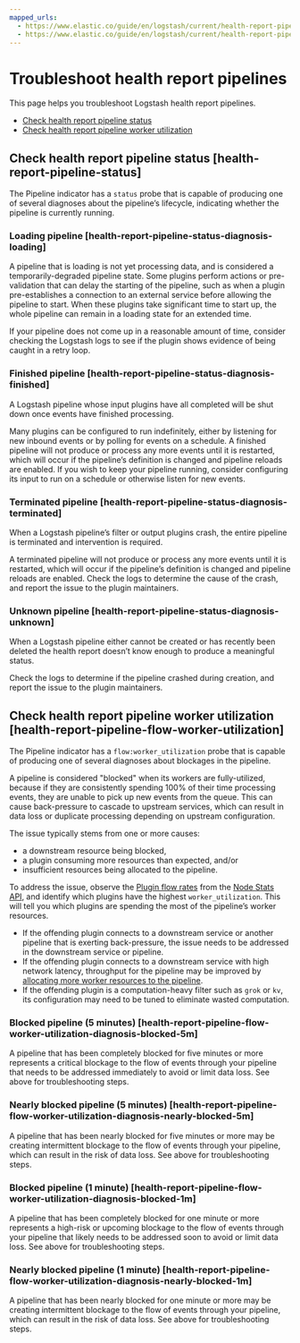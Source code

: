 ```yaml
---
mapped_urls:
  - https://www.elastic.co/guide/en/logstash/current/health-report-pipeline-status.html
  - https://www.elastic.co/guide/en/logstash/current/health-report-pipeline-flow-worker-utilization.html
---
```


# Troubleshoot health report pipelines

This page helps you troubleshoot Logstash health report pipelines.

* [Check health report pipeline status](#health-report-pipeline-status)
* [Check health report pipeline worker utilization ](health-report-pipeline-flow-worker-utilization)

## Check health report pipeline status [health-report-pipeline-status]

The Pipeline indicator has a `status` probe that is capable of producing one of several diagnoses about the pipeline’s lifecycle, indicating whether the pipeline is currently running.

### Loading pipeline [health-report-pipeline-status-diagnosis-loading]

A pipeline that is loading is not yet processing data, and is considered a temporarily-degraded pipeline state. Some plugins perform actions or pre-validation that can delay the starting of the pipeline, such as when a plugin pre-establishes a connection to an external service before allowing the pipeline to start. When these plugins take significant time to start up, the whole pipeline can remain in a loading state for an extended time.

If your pipeline does not come up in a reasonable amount of time, consider checking the Logstash logs to see if the plugin shows evidence of being caught in a retry loop.


### Finished pipeline [health-report-pipeline-status-diagnosis-finished]

A Logstash pipeline whose input plugins have all completed will be shut down once events have finished processing.

Many plugins can be configured to run indefinitely, either by listening for new inbound events or by polling for events on a schedule. A finished pipeline will not produce or process any more events until it is restarted, which will occur if the pipeline’s definition is changed and pipeline reloads are enabled. If you wish to keep your pipeline running, consider configuring its input to run on a schedule or otherwise listen for new events.


### Terminated pipeline [health-report-pipeline-status-diagnosis-terminated]

When a Logstash pipeline’s filter or output plugins crash, the entire pipeline is terminated and intervention is required.

A terminated pipeline will not produce or process any more events until it is restarted, which will occur if the pipeline’s definition is changed and pipeline reloads are enabled. Check the logs to determine the cause of the crash, and report the issue to the plugin maintainers.


### Unknown pipeline [health-report-pipeline-status-diagnosis-unknown]

When a Logstash pipeline either cannot be created or has recently been deleted the health report doesn’t know enough to produce a meaningful status.

Check the logs to determine if the pipeline crashed during creation, and report the issue to the plugin maintainers.


## Check health report pipeline worker utilization [health-report-pipeline-flow-worker-utilization]

The Pipeline indicator has a `flow:worker_utilization` probe that is capable of producing one of several diagnoses about blockages in the pipeline.

A pipeline is considered "blocked" when its workers are fully-utilized, because if they are consistently spending 100% of their time processing events, they are unable to pick up new events from the queue. This can cause back-pressure to cascade to upstream services, which can result in data loss or duplicate processing depending on upstream configuration.

The issue typically stems from one or more causes:

* a downstream resource being blocked,
* a plugin consuming more resources than expected, and/or
* insufficient resources being allocated to the pipeline.

To address the issue, observe the [Plugin flow rates](https://www.elastic.co/guide/en/logstash/current/node-stats-api.html#plugin-flow-rates) from the [Node Stats API](https://www.elastic.co/guide/en/logstash/current/node-stats-api.html), and identify which plugins have the highest `worker_utilization`. This will tell you which plugins are spending the most of the pipeline’s worker resources.

* If the offending plugin connects to a downstream service or another pipeline that is exerting back-pressure, the issue needs to be addressed in the downstream service or pipeline.
* If the offending plugin connects to a downstream service with high network latency, throughput for the pipeline may be improved by [allocating more worker resources to the pipeline](logstash://reference/tuning-logstash.md#tuning-logstash-settings).
* If the offending plugin is a computation-heavy filter such as `grok` or `kv`, its configuration may need to be tuned to eliminate wasted computation.

### Blocked pipeline (5 minutes) [health-report-pipeline-flow-worker-utilization-diagnosis-blocked-5m]

A pipeline that has been completely blocked for five minutes or more represents a critical blockage to the flow of events through your pipeline that needs to be addressed immediately to avoid or limit data loss. See above for troubleshooting steps.


### Nearly blocked pipeline (5 minutes) [health-report-pipeline-flow-worker-utilization-diagnosis-nearly-blocked-5m]

A pipeline that has been nearly blocked for five minutes or more may be creating intermittent blockage to the flow of events through your pipeline, which can result in the risk of data loss. See above for troubleshooting steps.


### Blocked pipeline (1 minute) [health-report-pipeline-flow-worker-utilization-diagnosis-blocked-1m]

A pipeline that has been completely blocked for one minute or more represents a high-risk or upcoming blockage to the flow of events through your pipeline that likely needs to be addressed soon to avoid or limit data loss. See above for troubleshooting steps.


### Nearly blocked pipeline (1 minute) [health-report-pipeline-flow-worker-utilization-diagnosis-nearly-blocked-1m]

A pipeline that has been nearly blocked for one minute or more may be creating intermittent blockage to the flow of events through your pipeline, which can result in the risk of data loss. See above for troubleshooting steps.
